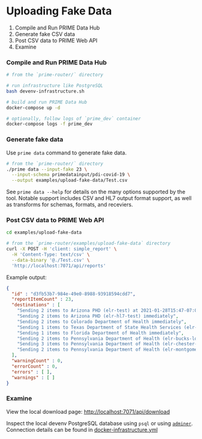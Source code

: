 # Uploading Fake Data

1. Compile and Run PRIME Data Hub
2. Generate fake CSV data
3. Post CSV data to PRIME Web API
4. Examine

### Compile and Run PRIME Data Hub

```bash
# from the `prime-router/` directory

# run infrastructure like PostgreSQL 
bash devenv-infrastructure.sh

# build and run PRIME Data Hub
docker-compose up -d

# optionally, follow logs of `prime_dev` container
docker-compose logs -f prime_dev
```

### Generate fake data

Use `prime data` command to generate fake data.

```bash
# from the `prime-router/` directory
./prime data --input-fake 23 \
  --input-schema primedatainput/pdi-covid-19 \
  --output examples/upload-fake-data/Test.csv
```

See `prime data --help` for details on the many options supported by the tool.
Notable support includes CSV and HL7 output format support, as well as transforms for schemas, formats, and receviers.


### Post CSV data to PRIME Web API

```bash
cd examples/upload-fake-data

# from the `prime-router/examples/upload-fake-data` directory
curl -X POST -H 'client: simple_report' \
  -H 'Content-Type: text/csv' \
  --data-binary '@./Test.csv' \
  'http://localhost:7071/api/reports'
```

Example output:

```json
{
  "id" : "d3fb53b7-984e-49e0-8988-93918594cdd7",
  "reportItemCount" : 23,
  "destinations" : [
    "Sending 2 items to Arizona PHD (elr-test) at 2021-01-28T15:47-07:00",
    "Sending 2 items to Arizona PHD (elr-hl7-test) immediately",
    "Sending 2 items to Colorado Department of Health immediately",
    "Sending 1 items to Texas Department of State Health Services (elr-test) immediately",
    "Sending 1 items to Florida Department of Health immediately",
    "Sending 2 items to Pennsylvania Department of Health (elr-bucks-local) immediately",
    "Sending 3 items to Pennsylvania Department of Health (elr-chester-local) immediately",
    "Sending 2 items to Pennsylvania Department of Health (elr-montgomery-local) immediately"
  ],
  "warningCount" : 0,
  "errorCount" : 0,
  "errors" : [ ],
  "warnings" : [ ]
}
```

### Examine

View the local download page: [http://localhost:7071/api/download](http://localhost:7071/api/download)

Inspect the local devenv PostgreSQL database using `psql` or
using [`adminer`](http://localhost:8080/?pgsql=db_pgsql&username=prime&db=prime_data_hub&ns=public).
Connection details can be found in [docker-infrastructure.yml](../../docker-infrastructure.yml)

